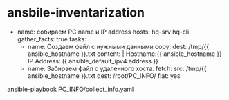 # ansbile-inventarization

- name: собираем PC name и IP address
  hosts: hq-srv hq-cli
  gather_facts: true
  tasks:
   - name: Создаем файл с нужными данными
     сoру:
      dest: /tmp/{{ ansible_hostname }}.txt
      content: |
       Hostname:{{ ansible_hostname }}
       IP Address: ({ ansible_default_ipv4.address }}
   - name: Забираем файл с удаленного хоста.
     fetch:
       src: /tmp/{{ ansible_hostname }}.txt
       dest: /root/PC_INFO/
       flat: yes

ansible-playbook PC_INFO/collect_info.yaml

